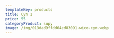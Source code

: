 ```yaml
---
templateKey: products
title: Суп 1
price: 55
categoryProduct: supy
image: /img/013dad9ffdd64ed83091-місо-суп.webp
---
```

